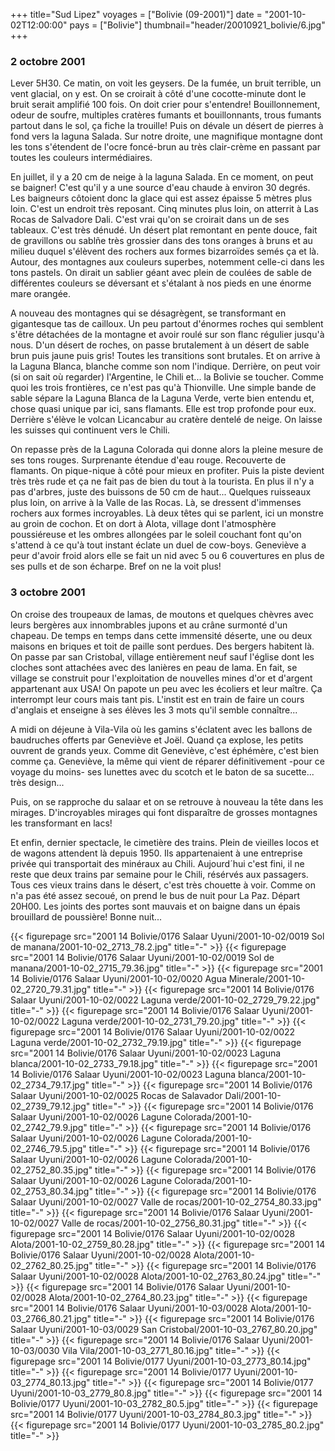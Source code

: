 +++
title="Sud Lipez"
voyages = ["Bolivie (09-2001)"]
date = "2001-10-02T12:00:00"
pays = ["Bolivie"]
thumbnail="header/20010921_bolivie/6.jpg"
+++
### 2 octobre 2001

 Lever 5H30. Ce matin, on voit les geysers. De la fumée, un bruit terrible, 
un vent glacial, on y est. On se croirait à côté d'une cocotte-minute dont le 
bruit serait amplifié 100 fois. On doit crier pour s'entendre! Bouillonnement, 
odeur de soufre, multiples cratères fumants et bouillonnants, trous fumants 
partout dans le sol, ça fiche la trouille! Puis on dévale un désert de pierres 
à fond vers la laguna Salada. Sur notre droite, une magnifique montagne dont 
les tons s'étendent de l'ocre foncé-brun au très clair-crème en passant par 
toutes les couleurs intermédiaires. 

En juillet, il y a 20 cm de neige à la laguna Salada. En ce moment, on peut 
se baigner! C'est qu'il y a une source d'eau chaude à environ 30 degrés. Les 
baigneurs côtoient donc la glace qui est assez épaisse 5 mètres plus loin. C'est 
un endroit très reposant. Cinq minutes plus loin, on atterrit à Las Rocas de 
Salvadore Dali. C'est vrai qu'on se croirait dans un de ses tableaux. C'est 
très dénudé. Un désert plat remontant en pente douce, fait de gravillons ou 
sablñe très grossier dans des tons oranges à bruns et au milieu duquel s'élèvent 
des rochers aux formes bizarroïdes semés ça et là. Autour, des montagnes aux 
couleurs superbes, notemment celle-ci dans les tons pastels. On dirait un sablier 
géant avec plein de coulées de sable de différentes couleurs se déversant et 
s'étalant à nos pieds en une énorme mare orangée. 

A nouveau des montagnes qui se désagrègent, se transformant en gigantesque 
tas de cailloux. Un peu partout d'énormes roches qui semblent s'être détachées 
de la montagne et avoir roulé sur son flanc régulier jusqu'à nous. D'un désert 
de roches, on passe brutalement à un désert de sable brun puis jaune puis gris! 
Toutes les transitions sont brutales. Et on arrive à la Laguna Blanca, blanche 
comme son nom l'indique. Derrière, on peut voir (si on sait où regarder) l'Argentine, 
le Chili et... la Bolivie se toucher. Comme quoi les trois frontières, ce n'est 
pas qu'à Thionville. Une simple bande de sable sépare la Laguna Blanca de la 
Laguna Verde, verte bien entendu et, chose quasi unique par ici, sans flamants. 
Elle est trop profonde pour eux. Derrière s'élève le volcan Licancabur au cratère 
dentelé de neige. On laisse les suisses qui continuent vers le Chili. 

On repasse près de la Laguna Colorada qui donne alors la pleine mesure de ses 
tons rouges. Surprenante étendue d'eau rouge. Recouverte de flamants. On pique-nique 
à côté pour mieux en profiter. Puis la piste devient très très rude et ça ne 
fait pas de bien du tout à la tourista. En plus il n'y a pas d'arbres, juste 
des buissons de 50 cm de haut... Quelques ruisseaux plus loin, on arrive à la 
Valle de las Rocas. Là, se dressent d'immenses rochers aux formes incroyables. 
Là deux têtes qui se parlent, ici un monstre au groin de cochon. Et on dort 
à Alota, village dont l'atmosphère poussiéreuse et les ombres allongées par 
le soleil couchant font qu'on s'attend à ce qu'à tout instant éclate un duel 
de cow-boys. Geneviève a peur d'avoir froid alors elle se fait un nid avec 5 
ou 6 couvertures en plus de ses pulls et de son écharpe. Bref on ne la voit 
plus! 

### 3 octobre 2001

On croise des troupeaux de lamas, de moutons et quelques chèvres avec leurs 
bergères aux innombrables jupons et au crâne surmonté d'un chapeau. De temps 
en temps dans cette immensité déserte, une ou deux maisons en briques et toit 
de paille sont perdues. Des bergers habitent là. On passe par san Cristobal, 
village entièrement neuf sauf l'église dont les cloches sont attachées avec 
des lanières en peau de lama. En fait, se village se construit pour l'exploitation 
de nouvelles mines d'or et d'argent appartenant aux USA! On papote un peu avec 
les écoliers et leur maître. Ça interrompt leur cours mais tant pis. L'instit 
est en train de faire un cours d'anglais et enseigne à ses élèves les 3 mots 
qu'il semble connaître... 

A midi on déjeune à Vila-Vila où les gamins s'éclatent avec les ballons de 
baudruches offerts par Geneviève et Joël. Quand ça explose, les petits ouvrent 
de grands yeux. Comme dit Geneviève, c'est éphémère, c'est bien comme ça. Geneviève, 
la même qui vient de réparer définitivement -pour ce voyage du moins- ses lunettes 
avec du scotch et le baton de sa sucette... très design... 

Puis, on se rapproche du salaar et on se retrouve à nouveau la tête dans les 
mirages. D'incroyables mirages qui font disparaître de grosses montagnes les 
transformant en lacs! 

Et enfin, dernier spectacle, le cimetière des trains. Plein de vieilles locos 
et de wagons attendent là depuis 1950. Ils appartenaient à une entreprise privée 
qui transportait des minéraux au Chili. Aujourd´hui c'est fini, il ne reste 
que deux trains par semaine pour le Chili, résérvés aux passagers. Tous ces 
vieux trains dans le désert, c'est très chouette à voir. Comme on n'a pas été 
assez secoué, on prend le bus de nuit pour La Paz. Départ 20H00. Les joints 
des portes sont mauvais et on baigne dans un épais brouillard de poussière! 
Bonne nuit...


<div id="TOTO">{{< figurepage src="2001 14 Bolivie/0176 Salaar Uyuni/2001-10-02/0019 Sol de manana/2001-10-02_2713_78.2.jpg" title="-"  >}}
{{< figurepage src="2001 14 Bolivie/0176 Salaar Uyuni/2001-10-02/0019 Sol de manana/2001-10-02_2715_79.36.jpg" title="-"  >}}
{{< figurepage src="2001 14 Bolivie/0176 Salaar Uyuni/2001-10-02/0020 Agua Minerale/2001-10-02_2720_79.31.jpg" title="-"  >}}
{{< figurepage src="2001 14 Bolivie/0176 Salaar Uyuni/2001-10-02/0022 Laguna verde/2001-10-02_2729_79.22.jpg" title="-"  >}}
{{< figurepage src="2001 14 Bolivie/0176 Salaar Uyuni/2001-10-02/0022 Laguna verde/2001-10-02_2731_79.20.jpg" title="-"  >}}
{{< figurepage src="2001 14 Bolivie/0176 Salaar Uyuni/2001-10-02/0022 Laguna verde/2001-10-02_2732_79.19.jpg" title="-"  >}}
{{< figurepage src="2001 14 Bolivie/0176 Salaar Uyuni/2001-10-02/0023 Laguna blanca/2001-10-02_2733_79.18.jpg" title="-"  >}}
{{< figurepage src="2001 14 Bolivie/0176 Salaar Uyuni/2001-10-02/0023 Laguna blanca/2001-10-02_2734_79.17.jpg" title="-"  >}}
{{< figurepage src="2001 14 Bolivie/0176 Salaar Uyuni/2001-10-02/0025 Rocas de Salavador Dali/2001-10-02_2739_79.12.jpg" title="-"  >}}
{{< figurepage src="2001 14 Bolivie/0176 Salaar Uyuni/2001-10-02/0026 Lagune Colorada/2001-10-02_2742_79.9.jpg" title="-"  >}}
{{< figurepage src="2001 14 Bolivie/0176 Salaar Uyuni/2001-10-02/0026 Lagune Colorada/2001-10-02_2746_79.5.jpg" title="-"  >}}
{{< figurepage src="2001 14 Bolivie/0176 Salaar Uyuni/2001-10-02/0026 Lagune Colorada/2001-10-02_2752_80.35.jpg" title="-"  >}}
{{< figurepage src="2001 14 Bolivie/0176 Salaar Uyuni/2001-10-02/0026 Lagune Colorada/2001-10-02_2753_80.34.jpg" title="-"  >}}
{{< figurepage src="2001 14 Bolivie/0176 Salaar Uyuni/2001-10-02/0027 Valle de rocas/2001-10-02_2754_80.33.jpg" title="-"  >}}
{{< figurepage src="2001 14 Bolivie/0176 Salaar Uyuni/2001-10-02/0027 Valle de rocas/2001-10-02_2756_80.31.jpg" title="-"  >}}
{{< figurepage src="2001 14 Bolivie/0176 Salaar Uyuni/2001-10-02/0028 Alota/2001-10-02_2759_80.28.jpg" title="-"  >}}
{{< figurepage src="2001 14 Bolivie/0176 Salaar Uyuni/2001-10-02/0028 Alota/2001-10-02_2762_80.25.jpg" title="-"  >}}
{{< figurepage src="2001 14 Bolivie/0176 Salaar Uyuni/2001-10-02/0028 Alota/2001-10-02_2763_80.24.jpg" title="-"  >}}
{{< figurepage src="2001 14 Bolivie/0176 Salaar Uyuni/2001-10-02/0028 Alota/2001-10-02_2764_80.23.jpg" title="-"  >}}
{{< figurepage src="2001 14 Bolivie/0176 Salaar Uyuni/2001-10-03/0028 Alota/2001-10-03_2766_80.21.jpg" title="-"  >}}
{{< figurepage src="2001 14 Bolivie/0176 Salaar Uyuni/2001-10-03/0029 San Cristobal/2001-10-03_2767_80.20.jpg" title="-"  >}}
{{< figurepage src="2001 14 Bolivie/0176 Salaar Uyuni/2001-10-03/0030 Vila Vila/2001-10-03_2771_80.16.jpg" title="-"  >}}
{{< figurepage src="2001 14 Bolivie/0177 Uyuni/2001-10-03_2773_80.14.jpg" title="-"  >}}
{{< figurepage src="2001 14 Bolivie/0177 Uyuni/2001-10-03_2774_80.13.jpg" title="-"  >}}
{{< figurepage src="2001 14 Bolivie/0177 Uyuni/2001-10-03_2779_80.8.jpg" title="-"  >}}
{{< figurepage src="2001 14 Bolivie/0177 Uyuni/2001-10-03_2782_80.5.jpg" title="-"  >}}
{{< figurepage src="2001 14 Bolivie/0177 Uyuni/2001-10-03_2784_80.3.jpg" title="-"  >}}
{{< figurepage src="2001 14 Bolivie/0177 Uyuni/2001-10-03_2785_80.2.jpg" title="-"  >}}
</DIV>

